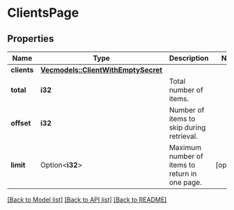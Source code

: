 # ClientsPage

## Properties

Name | Type | Description | Notes
------------ | ------------- | ------------- | -------------
**clients** | [**Vec<models::ClientWithEmptySecret>**](ClientWithEmptySecret.md) |  | 
**total** | **i32** | Total number of items. | 
**offset** | **i32** | Number of items to skip during retrieval. | 
**limit** | Option<**i32**> | Maximum number of items to return in one page. | [optional]

[[Back to Model list]](../README.md#documentation-for-models) [[Back to API list]](../README.md#documentation-for-api-endpoints) [[Back to README]](../README.md)


